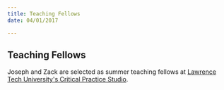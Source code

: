 ```yaml
---
title: Teaching Fellows
date: 04/01/2017

---
```

## Teaching Fellows

Joseph and Zack are selected as summer teaching fellows at [Lawrence Tech University's Critical Practice Studio](http://criticalpractice.ltu.edu/).